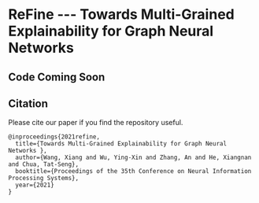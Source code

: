 # ReFine --- Towards Multi-Grained Explainability for Graph Neural Networks 

## Code Coming Soon

## Citation
Please cite our paper if you find the repository useful.
```
@inproceedings{2021refine,
  title={Towards Multi-Grained Explainability for Graph Neural Networks },
  author={Wang, Xiang and Wu, Ying-Xin and Zhang, An and He, Xiangnan and Chua, Tat-Seng},
  booktitle={Proceedings of the 35th Conference on Neural Information Processing Systems},
  year={2021} 
}
```
